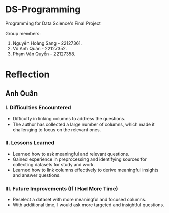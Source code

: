 # DS-Programming
Programming for Data Science's Final Project

Group members:
1. Nguyễn Hoàng Sang - 22127361.
2. Võ Anh Quân - 22127352.
3. Phạm Văn Quyến - 22127358.

# Reflection 
## Anh Quân

### I. Difficulties Encountered
- Difficulty in linking columns to address the questions.
- The author has collected a large number of columns, which made it challenging to focus on the relevant ones.

### II. Lessons Learned
- Learned how to ask meaningful and relevant questions.
- Gained experience in preprocessing and identifying sources for collecting datasets for study and work.
- Learned how to link columns effectively to derive meaningful insights and answer questions.

### III. Future Improvements (If I Had More Time)
- Reselect a dataset with more meaningful and focused columns.
- With additional time, I would ask more targeted and insightful questions.
